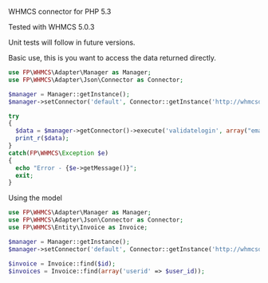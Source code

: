 WHMCS connector for PHP 5.3 

Tested with WHMCS 5.0.3 

Unit tests will follow in future versions.

Basic use, this is you want to access the data returned directly.

```php
use FP\WHMCS\Adapter\Manager as Manager;
use FP\WHMCS\Adapter\Json\Connector as Connector;

$manager = Manager::getInstance();
$manager->setConnector('default', Connector::getInstance('http://whmcsdomain.com', 'adminusername', md5('adminpassword')));

try
{
  $data = $manager->getConnector()->execute('validatelogin', array("email" => "user@client.com", "password2" => "client-password"));
  print_r($data);
}
catch(FP\WHMCS\Exception $e)
{
  echo "Error - {$e->getMessage()}";
  exit;
}
```

Using the model

```php
use FP\WHMCS\Adapter\Manager as Manager;
use FP\WHMCS\Adapter\Json\Connector as Connector;
use FP\WHMCS\Entity\Invoice as Invoice;

$manager = Manager::getInstance();
$manager->setConnector('default', Connector::getInstance('http://whmcsdomain.com', 'adminusername', md5('adminpassword')));

$invoice = Invoice::find($id);
$invoices = Invoice::find(array('userid' => $user_id));
```

